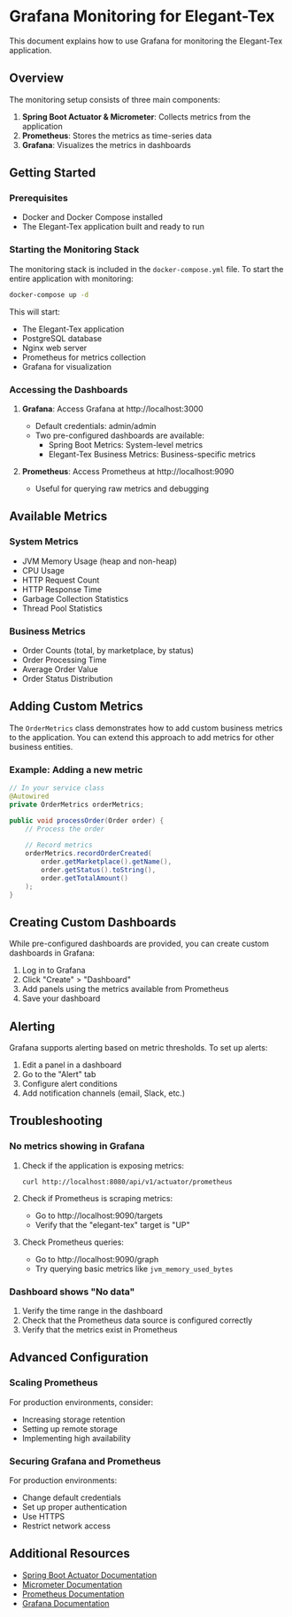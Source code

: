 # Grafana Monitoring for Elegant-Tex

This document explains how to use Grafana for monitoring the Elegant-Tex application.

## Overview

The monitoring setup consists of three main components:

1. **Spring Boot Actuator & Micrometer**: Collects metrics from the application
2. **Prometheus**: Stores the metrics as time-series data
3. **Grafana**: Visualizes the metrics in dashboards

## Getting Started

### Prerequisites

- Docker and Docker Compose installed
- The Elegant-Tex application built and ready to run

### Starting the Monitoring Stack

The monitoring stack is included in the `docker-compose.yml` file. To start the entire application with monitoring:

```bash
docker-compose up -d
```

This will start:
- The Elegant-Tex application
- PostgreSQL database
- Nginx web server
- Prometheus for metrics collection
- Grafana for visualization

### Accessing the Dashboards

1. **Grafana**: Access Grafana at http://localhost:3000
   - Default credentials: admin/admin
   - Two pre-configured dashboards are available:
     - Spring Boot Metrics: System-level metrics
     - Elegant-Tex Business Metrics: Business-specific metrics

2. **Prometheus**: Access Prometheus at http://localhost:9090
   - Useful for querying raw metrics and debugging

## Available Metrics

### System Metrics

- JVM Memory Usage (heap and non-heap)
- CPU Usage
- HTTP Request Count
- HTTP Response Time
- Garbage Collection Statistics
- Thread Pool Statistics

### Business Metrics

- Order Counts (total, by marketplace, by status)
- Order Processing Time
- Average Order Value
- Order Status Distribution

## Adding Custom Metrics

The `OrderMetrics` class demonstrates how to add custom business metrics to the application. You can extend this approach to add metrics for other business entities.

### Example: Adding a new metric

```java
// In your service class
@Autowired
private OrderMetrics orderMetrics;

public void processOrder(Order order) {
    // Process the order
    
    // Record metrics
    orderMetrics.recordOrderCreated(
        order.getMarketplace().getName(),
        order.getStatus().toString(),
        order.getTotalAmount()
    );
}
```

## Creating Custom Dashboards

While pre-configured dashboards are provided, you can create custom dashboards in Grafana:

1. Log in to Grafana
2. Click "Create" > "Dashboard"
3. Add panels using the metrics available from Prometheus
4. Save your dashboard

## Alerting

Grafana supports alerting based on metric thresholds. To set up alerts:

1. Edit a panel in a dashboard
2. Go to the "Alert" tab
3. Configure alert conditions
4. Add notification channels (email, Slack, etc.)

## Troubleshooting

### No metrics showing in Grafana

1. Check if the application is exposing metrics:
   ```
   curl http://localhost:8080/api/v1/actuator/prometheus
   ```

2. Check if Prometheus is scraping metrics:
   - Go to http://localhost:9090/targets
   - Verify that the "elegant-tex" target is "UP"

3. Check Prometheus queries:
   - Go to http://localhost:9090/graph
   - Try querying basic metrics like `jvm_memory_used_bytes`

### Dashboard shows "No data"

1. Verify the time range in the dashboard
2. Check that the Prometheus data source is configured correctly
3. Verify that the metrics exist in Prometheus

## Advanced Configuration

### Scaling Prometheus

For production environments, consider:
- Increasing storage retention
- Setting up remote storage
- Implementing high availability

### Securing Grafana and Prometheus

For production environments:
- Change default credentials
- Set up proper authentication
- Use HTTPS
- Restrict network access

## Additional Resources

- [Spring Boot Actuator Documentation](https://docs.spring.io/spring-boot/docs/current/reference/html/actuator.html)
- [Micrometer Documentation](https://micrometer.io/docs)
- [Prometheus Documentation](https://prometheus.io/docs/introduction/overview/)
- [Grafana Documentation](https://grafana.com/docs/)

